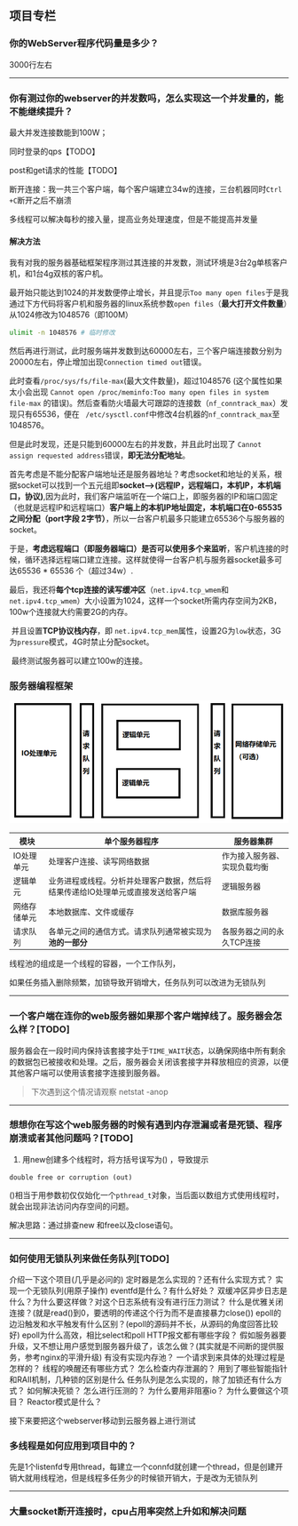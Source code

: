 ## 项目专栏

### 你的WebServer程序代码量是多少？

3000行左右

---



### 你有测过你的webserver的并发数吗，怎么实现这一个并发量的，能不能继续提升？

最大并发连接数能到100W；

同时登录的qps【TODO】

post和get请求的性能【TODO】

断开连接：我一共三个客户端，每个客户端建立34w的连接，三台机器同时`Ctrl +C`断开之后不崩溃

多线程可以解决每秒的接入量，提高业务处理速度，但是不能提高并发量

#### 解决方法

我有对我的服务器基础框架程序测过其连接的并发数，测试环境是3台2g单核客户机，和1台4g双核的客户机。

最开始只能达到1024的并发数便停止增长，并且提示`Too many open files`于是我通过下方代码将客户机和服务器的linux系统参数`open files`（**最大打开文件数量**）从1024修改为1048576（即100M）

```sh
ulimit -n 1048576 # 临时修改
```



然后再进行测试，此时服务端并发数到达60000左右，三个客户端连接数分别为20000左右，停止增加出现` Connection timed out `错误。

此时查看`/proc/sys/fs/file-max`(最大文件数量)，超过1048576 (这个属性如果太小会出现 `Cannot open /proc/meminfo:Too many open files in system file-max` 的错误)。然后查看防火墙最大可跟踪的连接数（`nf_conntrack_max`）发现只有65536，便在 ` /etc/sysctl.conf`中修改4台机器的`nf_conntrack_max`至1048576。

但是此时发现，还是只能到60000左右的并发数，并且此时出现了 `Cannot assign requested address`错误，**即无法分配地址**。

​	 首先考虑是不能分配客户端地址还是服务器地址？考虑socket和地址的关系，根据socket可以找到一个五元组即**socket-->(远程IP，远程端口，本机IP，本机端口，协议)**,因为此时，我们客户端监听在一个端口上，即服务器的IP和端口固定（也就是远程IP和远程端口）**客户端上的本机IP地址固定，本机端口在0-65535之间分配（port字段 2字节）**，所以一台客户机最多只能建立65536个与服务器的socket。

​	于是，**考虑远程端口（即服务器端口）是否可以使用多个来监听**，客户机连接的时候，循环选择远程端口建立连接。这样就使得一台客户机与服务器socket最多可达65536 * 65536 个（超过34w）.

​	最后，我还将**每个tcp连接的读写缓冲区**（`net.ipv4.tcp_wmem`和`net.ipv4.tcp_wmem`）大小设置为1024，这样一个socket所需内存空间为2KB，100w个连接就大约需要2G的内存。

​	并且设置**TCP协议栈内存**，即 `net.ipv4.tcp_mem`属性，设置2G为`low`状态，3G为`pressure`模式，4G时禁止分配socket。

​	最终测试服务器可以建立100w的连接。





### 服务器编程框架

![image-20221227174036662](01面试问题归纳.assets/image-20221227174036662.png)

| 模块         | 单个服务器程序                                               | 服务器集群                   |
| ------------ | ------------------------------------------------------------ | ---------------------------- |
| IO处理单元   | 处理客户连接、读写网络数据                                   | 作为接入服务器、实现负载均衡 |
| 逻辑单元     | 业务进程或线程。分析并处理客户数据，然后将结果传递给IO处理单元或直接发送给客户端 | 逻辑服务器                   |
| 网络存储单元 | 本地数据库、文件或缓存                                       | 数据库服务器                 |
| 请求队列     | 各单元之间的通信方式。请求队列通常被实现为**池的一部分**     | 各服务器之间的永久TCP连接    |



线程池的组成是一个线程的容器，一个工作队列，



如果任务插入删除频繁，加锁导致开销增大，任务队列可以改进为无锁队列

---

### 一个客户端在连你的web服务器如果那个客户端掉线了。服务器会怎么样？[TODO]

服务器会在一段时间内保持该套接字处于`TIME_WAIT`状态，以确保网络中所有剩余的数据包已被接收和处理。之后，服务器会关闭该套接字并释放相应的资源，以便其他客户端可以使用该套接字连接到服务器。

> 下次遇到这个情况请观察 netstat -anop

---

### 想想你在写这个web服务器的时候有遇到内存泄漏或者是死锁、程序崩溃或者其他问题吗？[TODO]

1. 用new创建多个线程时，将方括号误写为() ，导致提示

```
double free or corruption (out)
```

()相当于用参数初仅仅始化一个`pthread_t`对象，当后面以数组方式使用线程时，就会出现非法访问内存空间的问题。

解决思路：通过排查new 和free以及close语句。



---

### 如何使用无锁队列来做任务队列[TODO]



介绍一下这个项目(几乎是必问的)
定时器是怎么实现的？还有什么实现方式？
实现一个无锁队列(用原子操作)
eventfd是什么？有什么好处？
双缓冲区异步日志是什么？为什么要这样做？对这个日志系统有没有进行压力测试？
什么是优雅关闭连接？(就是read()到0，要透明的传递这个行为而不是直接暴力close())
epoll的边沿触发和水平触发有什么区别？(epoll的源码并不长，从源码的角度回答比较好)
epoll为什么高效，相比select和poll
HTTP报文都有哪些字段？
假如服务器要升级，又不想让用户感觉到服务器升级了，该怎么做？(其实就是不间断的提供服务，参考nginx的平滑升级)
有没有实现内存池？
一个请求到来具体的处理过程是怎样的？
线程的唤醒还有哪些方式？
怎么检查内存泄漏的？
用到了哪些智能指针和RAII机制，几种锁的区别是什么
任务队列是怎么实现的，除了加锁还有什么方式？
如何解决死锁？
怎么进行压测的？
为什么要用非阻塞io？
为什么要做这个项目？
Reactor模式是什么？



接下来要把这个webserver移动到云服务器上进行测试

### 多线程是如何应用到项目中的？

先是1个listenfd专用thread，每建立一个connfd就创建一个thread，但是创建开销大就用线程池，但是线程多任务少的时候锁开销大，于是改为无锁队列





---



### 大量socket断开连接时，cpu占用率突然上升如和解决问题
